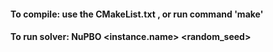 #### To compile: use the CMakeList.txt , or run command 'make'
#### To run solver: NuPBO <instance.name> <random_seed>
